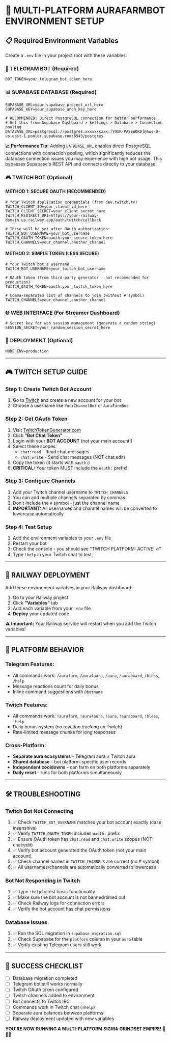 # 🔧 MULTI-PLATFORM AURAFARMBOT ENVIRONMENT SETUP

## 📋 Required Environment Variables

Create a `.env` file in your project root with these variables:

### 🤖 **TELEGRAM BOT (Required)**
```env
BOT_TOKEN=your_telegram_bot_token_here
```

### 📊 **SUPABASE DATABASE (Required)**
```env
SUPABASE_URL=your_supabase_project_url_here
SUPABASE_KEY=your_supabase_anon_key_here

# RECOMMENDED: Direct PostgreSQL connection for better performance
# Get this from Supabase Dashboard > Settings > Database > Connection pooling
DATABASE_URL=postgresql://postgres.xxxxxxxxxx:[YOUR-PASSWORD]@aws-0-us-east-1.pooler.supabase.com:6543/postgres
```

**📈 Performance Tip:** Adding `DATABASE_URL` enables direct PostgreSQL connections with connection pooling, which significantly reduces the database connection issues you may experience with high bot usage. This bypasses Supabase's REST API and connects directly to your database.

### 🎮 **TWITCH BOT (Optional)**

#### **METHOD 1: SECURE OAUTH (RECOMMENDED)**
```env
# Your Twitch application credentials (from dev.twitch.tv)
TWITCH_CLIENT_ID=your_client_id_here
TWITCH_CLIENT_SECRET=your_client_secret_here
TWITCH_REDIRECT_URI=https://your-railway-domain.up.railway.app/auth/twitch/callback

# These will be set after OAuth authorization:
TWITCH_BOT_USERNAME=your_bot_username
TWITCH_OAUTH_TOKEN=oauth:your_secure_token_here
TWITCH_CHANNELS=your_channel,another_channel
```

#### **METHOD 2: SIMPLE TOKEN (LESS SECURE)**
```env
# Your Twitch bot's username
TWITCH_BOT_USERNAME=your_twitch_bot_username

# OAuth token (from third-party generator - not recommended for production)
TWITCH_OAUTH_TOKEN=oauth:your_twitch_token_here

# Comma-separated list of channels to join (without # symbol)
TWITCH_CHANNELS=your_channel,another_channel
```

### 🌐 **WEB INTERFACE (For Streamer Dashboard)**
```env
# Secret key for web session management (generate a random string)
SESSION_SECRET=your_random_session_secret_here
```

### 🚀 **DEPLOYMENT (Optional)**
```env
NODE_ENV=production
```

---

## 🎮 TWITCH SETUP GUIDE

### Step 1: Create Twitch Bot Account
1. Go to [Twitch](https://twitch.tv) and create a new account for your bot
2. Choose a username like `YourChannelBot` or `AuraFarmBot`

### Step 2: Get OAuth Token
1. Visit [TwitchTokenGenerator.com](https://twitchtokengenerator.com/)
2. Click **"Bot Chat Token"**
3. Login with your **BOT ACCOUNT** (not your main account!)
4. Select these scopes:
   - `chat:read` - Read chat messages
   - `chat:write` - Send chat messages (NOT chat:edit)
5. Copy the token (it starts with `oauth:`)
6. **CRITICAL:** Your token MUST include the `oauth:` prefix!

### Step 3: Configure Channels
1. Add your Twitch channel username to `TWITCH_CHANNELS`
2. You can add multiple channels separated by commas
3. Don't include the `#` symbol - just the channel name
4. **IMPORTANT:** All usernames and channel names will be converted to lowercase automatically

### Step 4: Test Setup
1. Add the environment variables to your `.env` file
2. Restart your bot
3. Check the console - you should see "TWITCH PLATFORM: ACTIVE! 🔥"
4. Type `!help` in your Twitch chat to test

---

## 🚀 RAILWAY DEPLOYMENT

Add these environment variables in your Railway dashboard:

1. Go to your Railway project
2. Click **"Variables"** tab
3. Add each variable from your `.env` file
4. **Deploy** your updated code

⚠️ **Important:** Your Railway service will restart when you add the Twitch variables!

---

## 🔄 PLATFORM BEHAVIOR

### **Telegram Features:**
- All commands work: `/aurafarm`, `/aura4aura`, `/aura`, `/auraboard`, `/bless`, `/help`
- Message reactions count for daily bonus
- Inline command suggestions with `@botname`

### **Twitch Features:**
- All commands work: `!aurafarm`, `!aura4aura`, `!aura`, `!auraboard`, `!bless`, `!help`
- Daily bonus system (no reaction tracking on Twitch)
- Rate-limited message chunks for long responses

### **Cross-Platform:**
- **Separate aura ecosystems** - Telegram aura ≠ Twitch aura
- **Shared database** - but platform-specific user records
- **Independent cooldowns** - can farm on both platforms separately
- **Daily reset** - runs for both platforms simultaneously

---

## 🛠️ TROUBLESHOOTING

### Twitch Bot Not Connecting
1. ✅ Check `TWITCH_BOT_USERNAME` matches your bot account exactly (case insensitive)
2. ✅ Verify `TWITCH_OAUTH_TOKEN` includes `oauth:` prefix
3. ✅ Ensure OAuth token has `chat:read` and `chat:write` scopes (NOT chat:edit)
4. ✅ Verify bot account generated the OAuth token (not your main account)
5. ✅ Check channel names in `TWITCH_CHANNELS` are correct (no # symbol)
6. ✅ All usernames/channels are automatically converted to lowercase

### Bot Not Responding in Twitch
1. ✅ Type `!help` to test basic functionality
2. ✅ Make sure the bot account is not banned/timed out
3. ✅ Check Railway logs for connection errors
4. ✅ Verify the bot account has chat permissions

### Database Issues
1. ✅ Run the SQL migration in `supabase_migration.sql`
2. ✅ Check Supabase for the `platform` column in your `aura` table
3. ✅ Verify existing Telegram users still work

---

## 🎯 SUCCESS CHECKLIST

- [ ] Database migration completed
- [ ] Telegram bot still works normally
- [ ] Twitch OAuth token configured
- [ ] Twitch channels added to environment
- [ ] Bot connects to Twitch IRC
- [ ] Commands work in Twitch chat (`!help`)
- [ ] Separate aura balances between platforms
- [ ] Railway deployment updated with new variables

**YOU'RE NOW RUNNING A MULTI-PLATFORM SIGMA GRINDSET EMPIRE!** 🚀💀🔥